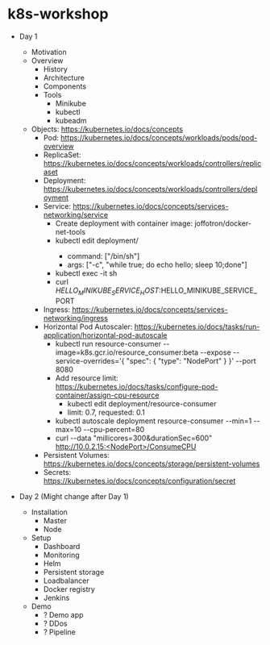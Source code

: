 # k8s-workshop

* Day 1
    * Motivation
    * Overview
        * History
        * Architecture
        * Components
        * Tools
            * Minikube
            * kubectl
            * kubeadm
    * Objects: https://kubernetes.io/docs/concepts
        * Pod: https://kubernetes.io/docs/concepts/workloads/pods/pod-overview
        * ReplicaSet: https://kubernetes.io/docs/concepts/workloads/controllers/replicaset
        * Deployment: https://kubernetes.io/docs/concepts/workloads/controllers/deployment
        * Service: https://kubernetes.io/docs/concepts/services-networking/service
            * Create deployment with container image: joffotron/docker-net-tools
            * kubectl edit deployment/<deployment>
                * command: ["/bin/sh"]
                * args: ["-c", "while true; do echo hello; sleep 10;done"]
            * kubectl exec -it <pod> sh
            * curl $HELLO_MINIKUBE_SERVICE_HOST:$HELLO_MINIKUBE_SERVICE_PORT
        * Ingress: https://kubernetes.io/docs/concepts/services-networking/ingress
        * Horizontal Pod Autoscaler: https://kubernetes.io/docs/tasks/run-application/horizontal-pod-autoscale
            * kubectl run resource-consumer --image=k8s.gcr.io/resource_consumer:beta --expose --service-overrides='{ "spec": { "type": "NodePort" } }' --port 8080
            * Add resource limit: https://kubernetes.io/docs/tasks/configure-pod-container/assign-cpu-resource
                * kubectl edit deployment/resource-consumer
                * limit: 0.7, requested: 0.1
            * kubectl autoscale deployment resource-consumer --min=1 --max=10 --cpu-percent=80
            * curl --data "millicores=300&durationSec=600" http://10.0.2.15:<NodePort>/ConsumeCPU
        * Persistent Volumes: https://kubernetes.io/docs/concepts/storage/persistent-volumes
        * Secrets: https://kubernetes.io/docs/concepts/configuration/secret

* Day 2 (Might change after Day 1)
    * Installation
        * Master
        * Node
    * Setup
        * Dashboard
        * Monitoring
        * Helm
        * Persistent storage
        * Loadbalancer
        * Docker registry
        * Jenkins
    * Demo
        * ? Demo app
        * ? DDos
        * ? Pipeline




